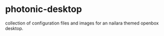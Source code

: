 # photonic-desktop
collection of configuration files and images for an nailara themed openbox desktop.
